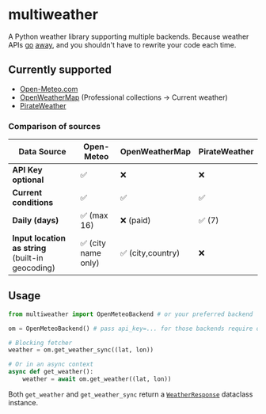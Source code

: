 # multiweather

A Python weather library supporting multiple backends. Because weather APIs [go](https://www.reddit.com/r/webdev/comments/8tjavu) [away](https://www.reddit.com/r/androidapps/comments/1aoz984/), and you shouldn't have to rewrite your code each time.

## Currently supported

- [Open-Meteo.com](https://open-meteo.com/)
- [OpenWeatherMap](https://openweathermap.org) (Professional collections -> Current weather)
- [PirateWeather](https://pirateweather.net/en/latest/)

### Comparison of sources

| Data Source                                       | Open-Meteo          | OpenWeatherMap    | PirateWeather |
| ------------------------------------------------- | ------------------- | ----------------- | ------------- |
| **API Key optional**                              | ✅                  | ❌                | ❌            |
| **Current conditions**                            | ✅                  | ✅                | ✅            |
| **Daily (days)**                                  | ✅ (max 16)         | ❌ (paid)         | ✅ (7)        |
| **Input location as string** (built-in geocoding) | ✅ (city name only) | ✅ (city,country) | ❌            |


## Usage
```python
from multiweather import OpenMeteoBackend # or your preferred backend

om = OpenMeteoBackend() # pass api_key=... for those backends require one

# Blocking fetcher
weather = om.get_weather_sync((lat, lon))

# Or in an async context
async def get_weather():
    weather = await om.get_weather((lat, lon))
```

Both `get_weather` and `get_weather_sync` return a [`WeatherResponse`](multiweather/data.py) dataclass instance.

